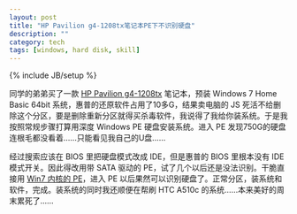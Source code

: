 ```yaml
---
layout: post
title: "HP Pavilion g4-1208tx笔记本PE下不识别硬盘"
description: ""
category: tech
tags: [windows, hard disk, skill]
---
```

{% include JB/setup %}

同学的弟弟买了一款 [HP Pavilion g4-1208tx](http://www.360buy.com/product/533472.html) 笔记本，预装 Windows 7 Home Basic 64bit 系统，惠普的还原软件占用了10多G，结果卖电脑的 JS 死活不给删除这个分区，要是删除重新分区就得买杀毒软件，我说得了我给你装系统。于是我按照常规步骤打算用深度 Windows PE 硬盘安装系统。进入 PE 发现750G的硬盘连根毛都没看着……只能看见我自己的U盘……

经过搜索应该在 BIOS 里把硬盘模式改成 IDE，但是惠普的 BIOS 里根本没有 IDE 模式开关。因此得改用带 SATA 驱动的 PE，试了几个以后还是没法识别。干脆直接用 [Win7 内核的 PE](https://www.google.com/search?hl=zh-cn&q=Win7%E5%86%85%E6%A0%B8%E7%9A%84PE)，进入 PE 以后果然可以识别硬盘了。正常分区，装系统和软件，完成。装系统的同时我还顺便在帮刷 HTC A510c 的系统……本来美好的周末累死了……